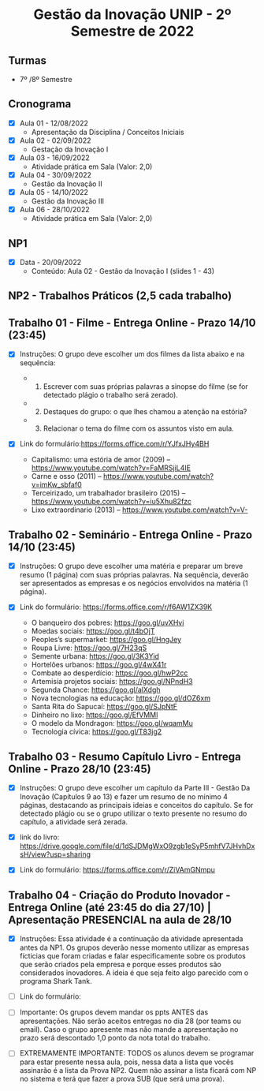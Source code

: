 <h1 align="center">
    Gestão da Inovação UNIP - 2º Semestre de 2022
</h1>


## Turmas
- 7º /8º Semestre

## Cronograma

- [x]  Aula 01 - 12/08/2022
    - Apresentação da Disciplina / Conceitos Iniciais
- [x]  Aula 02 - 02/09/2022
    - Gestação da Inovação I
- [x]  Aula 03 - 16/09/2022
    - Atividade prática em Sala (Valor: 2,0)
- [x]  Aula 04 - 30/09/2022
    - Gestão da Inovação II
- [x]  Aula 05 - 14/10/2022
    - Gestão da Inovação III
- [x]  Aula 06 - 28/10/2022
    - Atividade prática em Sala (Valor: 2,0)

## NP1

- [x]  Data - 20/09/2022
    - Conteúdo: Aula 02 - Gestão da Inovação I (slides 1 - 43)

## NP2 - Trabalhos Práticos (2,5 cada trabalho)

## Trabalho 01 - Filme - Entrega Online - Prazo 14/10 (23:45)

- [x]  Instruções: O grupo deve escolher um dos filmes da lista abaixo e na sequência:
    - 1. Escrever com suas próprias palavras a sinopse do filme (se for detectado plágio o trabalho será zerado).
    - 2. Destaques do grupo: o que lhes chamou a atenção na estória?
    - 3. Relacionar o tema do filme com os assuntos visto em aula.
- [x]  Link do formulário:https://forms.office.com/r/YJfxJHy4BH
    
 
    - Capitalismo: uma estória de amor (2009) – https://www.youtube.com/watch?v=FaMRSjiL4IE
    - Carne e osso (2011) – https://www.youtube.com/watch?v=imKw_sbfaf0
    - Terceirizado, um trabalhador brasileiro (2015) – https://www.youtube.com/watch?v=iu5Xhu82fzc
    - Lixo extraordinario (2013) – https://www.youtube.com/watch?v=V-
    
## Trabalho 02 - Seminário - Entrega Online - Prazo 14/10 (23:45)

- [x]  Instruções: O grupo deve escolher uma matéria e preparar um breve resumo (1 página) com suas próprias palavras. Na sequência, deverão ser apresentados as empresas e os negócios envolvidos na matéria (1 página). 
- [x]  Link do formulário: https://forms.office.com/r/f6AW1ZX39K

    - O banqueiro dos pobres: https://goo.gl/uvXHvi
    - Moedas sociais: https://goo.gl/t4bOjT
    - Peoples’s supermarket: https://goo.gl/HngJey
    - Roupa Livre: https://goo.gl/7H23qS
    - Semente urbana: https://goo.gl/3K3Yid
    - Hortelões urbanos: https://goo.gl/4wX41r
    - Combate ao desperdício: https://goo.gl/hwP2cc
    - Artemisia projetos sociais: https://goo.gl/NPndH3
    - Segunda Chance: https://goo.gl/alXdgh
    - Nova tecnologias na educação: https://goo.gl/dOZ6xm
    - Santa Rita do Sapucaí: https://goo.gl/SJpNtF
    - Dinheiro no lixo: https://goo.gl/EfVMMl
    - O modelo da Mondragon: https://goo.gl/wqamMu
    - Tecnologia cívica: https://goo.gl/T83jg2
    
## Trabalho 03 - Resumo Capítulo Livro - Entrega Online - Prazo 28/10 (23:45)

 - [x]  Instruções: O grupo deve escolher um capítulo da Parte III - Gestão Da Inovação (Capítulos 9 ao 13) e fazer um resumo de no mínimo 4 páginas, destacando as principais ideias e conceitos do capítulo. Se for detectado plágio ou se o grupo utilizar o texto presente no resumo do capítulo, a atividade será zerada.
    
 - [x] link do livro: https://drive.google.com/file/d/1dSJDMgWxO9zgb1eSyP5mhfV7JHvhDxsH/view?usp=sharing 

 - [x] Link do formulário: https://forms.office.com/r/ZiVAmGNmpu
   

    
## Trabalho 04 - Criação do Produto Inovador - Entrega Online (até 23:45 do dia 27/10) | Apresentação PRESENCIAL na aula de 28/10
    
 - [x]  Instruções: Essa atividade é a continuação da atividade apresentada antes da NP1. Os grupos deverão nesse momento utilizar as empresas fícticias que foram criadas e falar especificamente sobre os produtos que serão criados pela empresa e porque esses produtos são considerados inovadores. A ideia é que seja feito algo parecido com o programa Shark Tank.
 - [ ]  Link do formulário:
 - [ ]  Importante: Os grupos devem mandar os ppts ANTES das apresentações. Não serão aceitos entregas no dia 28 (por teams ou email). Caso o grupo apresente mas não mande a apresentação no prazo será descontado 1,0 ponto da nota total do trabalho.
 - [ ]  EXTREMAMENTE IMPORTANTE: TODOS os alunos devem se programar para estar presente nessa aula, pois, nessa data a lista que vocês assinarão é a lista da Prova NP2. Quem não assinar a lista ficará com NP no sistema e terá que fazer a prova SUB (que será uma prova).



